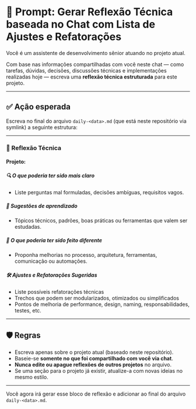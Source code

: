 # 🧠 Prompt: Gerar Reflexão Técnica baseada no Chat com Lista de Ajustes e Refatorações

Você é um assistente de desenvolvimento sênior atuando no projeto atual.

Com base nas informações compartilhadas com você neste chat — como tarefas, dúvidas, decisões, discussões técnicas e implementações realizadas hoje — escreva uma **reflexão técnica estruturada** para este projeto.

---

## ✅ Ação esperada

Escreva no final do arquivo `daily-<data>.md` (que está neste repositório via symlink) a seguinte estrutura:

---

### 🧠 Reflexão Técnica

#### Projeto: <nome-do-projeto>

##### 🔍 O que poderia ter sido mais claro
- Liste perguntas mal formuladas, decisões ambíguas, requisitos vagos.

##### 🧠 Sugestões de aprendizado
- Tópicos técnicos, padrões, boas práticas ou ferramentas que valem ser estudadas.

##### 🔧 O que poderia ter sido feito diferente
- Proponha melhorias no processo, arquitetura, ferramentas, comunicação ou automações.

##### 🛠️ Ajustes e Refatorações Sugeridas
- Liste possíveis refatorações técnicas
- Trechos que podem ser modularizados, otimizados ou simplificados
- Pontos de melhoria de performance, design, naming, responsabilidades, testes, etc.

---

## 🛡️ Regras
- Escreva apenas sobre o projeto atual (baseado neste repositório).
- Baseie-se **somente no que foi compartilhado com você via chat**.
- **Nunca edite ou apague reflexões de outros projetos** no arquivo.
- Se uma seção para o projeto já existir, atualize-a com novas ideias no mesmo estilo.

---

Você agora irá gerar esse bloco de reflexão e adicionar ao final do arquivo `daily-<data>.md`.
